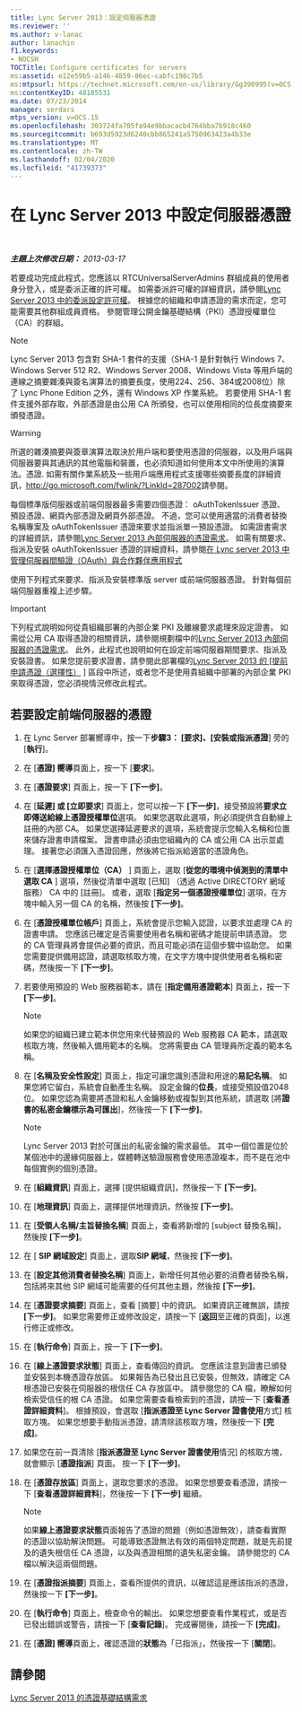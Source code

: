 ```yaml
---
title: Lync Server 2013：設定伺服器憑證
ms.reviewer: ''
ms.author: v-lanac
author: lanachin
f1.keywords:
- NOCSH
TOCTitle: Configure certificates for servers
ms:assetid: e12e59b5-a146-4859-86ec-cabfc198c7b5
ms:mtpsurl: https://technet.microsoft.com/en-us/library/Gg398995(v=OCS.15)
ms:contentKeyID: 48185531
ms.date: 07/23/2014
manager: serdars
mtps_version: v=OCS.15
ms.openlocfilehash: 303724fa705fa94e9bbacacb4764bba7b918c460
ms.sourcegitcommit: b693d5923d6240cbb865241a5750963423a4b33e
ms.translationtype: MT
ms.contentlocale: zh-TW
ms.lasthandoff: 02/04/2020
ms.locfileid: "41739373"
---
```

<div data-xmlns="http://www.w3.org/1999/xhtml">

<div class="topic" data-xmlns="http://www.w3.org/1999/xhtml" data-msxsl="urn:schemas-microsoft-com:xslt" data-cs="http://msdn.microsoft.com/en-us/">

<div data-asp="http://msdn2.microsoft.com/asp">

# <a name="configure-certificates-for-servers-in-lync-server-2013"></a>在 Lync Server 2013 中設定伺服器憑證

</div>

<div id="mainSection">

<div id="mainBody">

<span> </span>

_**主題上次修改日期：** 2013-03-17_

若要成功完成此程式，您應該以 RTCUniversalServerAdmins 群組成員的使用者身分登入，或是委派正確的許可權。 如需委派許可權的詳細資訊，請參閱[Lync Server 2013 中的委派設定許可權](lync-server-2013-delegate-setup-permissions.md)。 根據您的組織和申請憑證的需求而定，您可能需要其他群組成員資格。 參閱管理公開金鑰基礎結構（PKI）憑證授權單位（CA）的群組。

<div>


> [!NOTE]  
> Lync Server 2013 包含對 SHA-1 套件的支援（SHA-1 是針對執行 Windows 7、Windows Server 512 R2、Windows Server 2008、Windows Vista 等用戶端的連線之摘要雜湊與簽名演算法的摘要長度，使用224、256、384或2008位）除了 Lync Phone Edition 之外，還有 Windows XP 作業系統。 若要使用 SHA-1 套件支援外部存取，外部憑證是由公用 CA 所頒發，也可以使用相同的位長度摘要來頒發憑證。



</div>

<div>


> [!WARNING]  
> 所選的雜湊摘要與簽章演算法取決於用戶端和要使用憑證的伺服器，以及用戶端與伺服器要與其通訊的其他電腦和裝置，也必須知道如何使用本文中所使用的演算法。憑證. 如需有關作業系統及一些用戶端應用程式支援哪些摘要長度的詳細資訊，<A href="http://go.microsoft.com/fwlink/?linkid=287002">http://go.microsoft.com/fwlink/?LinkId=287002</A>請參閱。



</div>

每個標準版伺服器或前端伺服器最多需要四個憑證： oAuthTokenIssuer 憑證、預設憑證、網頁內部憑證及網頁外部憑證。 不過，您可以使用適當的消費者替換名稱專案及 oAuthTokenIssuer 憑證來要求並指派單一預設憑證。 如需證書需求的詳細資訊，請參閱[Lync Server 2013 內部伺服器的憑證需求](lync-server-2013-certificate-requirements-for-internal-servers.md)。 如需有關要求、指派及安裝 oAuthTokenIssuer 憑證的詳細資料，請參閱[在 Lync server 2013 中管理伺服器間驗證（OAuth）與合作夥伴應用程式](lync-server-2013-managing-server-to-server-authentication-oauth-and-partner-applications.md)

使用下列程式來要求、指派及安裝標準版 server 或前端伺服器憑證。 針對每個前端伺服器重複上述步驟。

<div>


> [!IMPORTANT]  
> 下列程式說明如何從貴組織部署的內部企業 PKI 及離線要求處理來設定證書。 如需從公用 CA 取得憑證的相關資訊，請參閱規劃檔中的<A href="lync-server-2013-certificate-requirements-for-internal-servers.md">Lync Server 2013 內部伺服器的憑證需求</A>。 此外，此程式也說明如何在設定前端伺服器期間要求、指派及安裝證書。 如果您提前要求證書，請參閱此部署檔的<A href="lync-server-2013-request-certificates-in-advance-optional.md">Lync Server 2013 的 [提前申請憑證（選擇性）</A> ] 區段中所述，或者您不是使用貴組織中部署的內部企業 PKI 來取得憑證，您必須視情況修改此程式。



</div>

<div>

## <a name="to-configure-certificates-for-a-front-end-server"></a>若要設定前端伺服器的憑證

1.  在 Lync Server 部署嚮導中，按一下**步驟3： [要求]、[安裝或指派憑證**] 旁的 [**執行**]。

2.  在 [**憑證] 嚮導**頁面上，按一下 [**要求**]。

3.  在 [**憑證要求**] 頁面上，按一下 **[下一步]**。

4.  在 [**延遲] 或 [立即要求**] 頁面上，您可以按一下 **[下一步]**，接受預設將**要求立即傳送給線上憑證授權單位**選項。 如果您選取此選項，則必須提供含自動線上註冊的內部 CA。 如果您選擇延遲要求的選項，系統會提示您輸入名稱和位置來儲存證書申請檔案。 證書申請必須由您組織內的 CA 或公用 CA 出示並處理。 接著您必須匯入憑證回應，然後將它指派給適當的憑證角色。

5.  在 [**選擇憑證授權單位（CA）** ] 頁面上，選取 [**從您的環境中偵測到的清單中選取 CA** ] 選項，然後從清單中選取 [已知] （透過 Active DIRECTORY 網域服務） CA 中的 [註冊]。 或者，選取 [**指定另一個憑證授權單位**] 選項，在方塊中輸入另一個 CA 的名稱，然後按 **[下一步]**。

6.  在 [**憑證授權單位帳戶**] 頁面上，系統會提示您輸入認證，以要求並處理 CA 的證書申請。 您應該已確定是否需要使用者名稱和密碼才能提前申請憑證。 您的 CA 管理員將會提供必要的資訊，而且可能必須在這個步驟中協助您。 如果您需要提供備用認證，請選取核取方塊，在文字方塊中提供使用者名稱和密碼，然後按一下 **[下一步]**。

7.  若要使用預設的 Web 服務器範本，請在 [**指定備用憑證範本**] 頁面上，按一下 **[下一步]**。
    
    <div>
    

    > [!NOTE]  
    > 如果您的組織已建立範本供您用來代替預設的 Web 服務器 CA 範本，請選取核取方塊，然後輸入備用範本的名稱。 您將需要由 CA 管理員所定義的範本名稱。

    
    </div>

8.  在 [**名稱及安全性設定**] 頁面上，指定可讓您識別憑證和用途的**易記名稱**。 如果您將它留白，系統會自動產生名稱。 設定金鑰的**位長**，或接受預設值2048位。 如果您認為需要將憑證和私人金鑰移動或複製到其他系統，請選取 [將**證書的私密金鑰標示為可匯出**]，然後按一下 **[下一步]**。
    
    <div>
    

    > [!NOTE]  
    > Lync Server 2013 對於可匯出的私密金鑰的需求最低。 其中一個位置是位於某個池中的邊緣伺服器上，媒體轉送驗證服務會使用憑證複本，而不是在池中每個實例的個別憑證。

    
    </div>

9.  在 [**組織資訊**] 頁面上，選擇 [提供組織資訊]，然後按一下 **[下一步]**。

10. 在 [**地理資訊**] 頁面上，選擇提供地理資訊，然後按 **[下一步]**。

11. 在 [**受領人名稱/主旨替換名稱**] 頁面上，查看將新增的 [subject 替換名稱]，然後按 **[下一步]**。

12. 在 [ **SIP 網域設定**] 頁面上，選取**SIP 網域**，然後按 **[下一步]**。

13. 在 [**設定其他消費者替換名稱**] 頁面上，新增任何其他必要的消費者替換名稱，包括將來其他 SIP 網域可能需要的任何其他主題，然後按 **[下一步]**。

14. 在 [**憑證要求摘要**] 頁面上，查看 [摘要] 中的資訊。 如果資訊正確無誤，請按 **[下一步]**。 如果您需要修正或修改設定，請按一下 [**返回**至正確的頁面]，以進行修正或修改。

15. 在 [**執行命令**] 頁面上，按一下 **[下一步]**。

16. 在 [**線上憑證要求狀態**] 頁面上，查看傳回的資訊。 您應該注意到證書已頒發並安裝到本機憑證存放區。 如果報告為已發出且已安裝，但無效，請確定 CA 根憑證已安裝在伺服器的根信任 CA 存放區中。 請參閱您的 CA 檔，瞭解如何檢索受信任的根 CA 憑證。 如果您需要查看檢索到的憑證，請按一下 [**查看憑證詳細資料**]。 根據預設，會選取 [**指派憑證至 Lync Server 證書使用**方式] 核取方塊。 如果您想要手動指派憑證，請清除該核取方塊，然後按一下 **[完成]**。

17. 如果您在前一頁清除 [**指派憑證至 Lync Server 證書使用**情況] 的核取方塊，就會顯示 [**憑證指派**] 頁面。 按一下 **[下一步]**。

18. 在 [**憑證存放區**] 頁面上，選取您要求的憑證。 如果您想要查看憑證，請按一下 [**查看憑證詳細資料**]，然後按一下 **[下一步]** 繼續。
    
    <div>
    

    > [!NOTE]  
    > 如果<STRONG>線上憑證要求狀態</STRONG>頁面報告了憑證的問題（例如憑證無效），請查看實際的憑證以協助解決問題。 可能導致憑證無法有效的兩個特定問題，就是先前提及的遺失根信任 CA 憑證，以及與憑證相關的遺失私密金鑰。 請參閱您的 CA 檔以解決這兩個問題。

    
    </div>

19. 在 [**憑證指派摘要**] 頁面上，查看所提供的資訊，以確認這是應該指派的憑證，然後按一下 **[下一步]**。

20. 在 [**執行命令**] 頁面上，檢查命令的輸出。 如果您想要查看作業程式，或是否已發出錯誤或警告，請按一下 [**查看記錄**]。 完成審閱後，請按一下 **[完成]**。

21. 在 [**憑證] 嚮導**頁面上，確認憑證的**狀態**為「已指派」，然後按一下 [**關閉**]。

</div>

<div>

## <a name="see-also"></a>請參閱


[Lync Server 2013 的憑證基礎結構需求](lync-server-2013-certificate-infrastructure-requirements.md)  
  

</div>

</div>

<span> </span>

</div>

</div>

</div>

